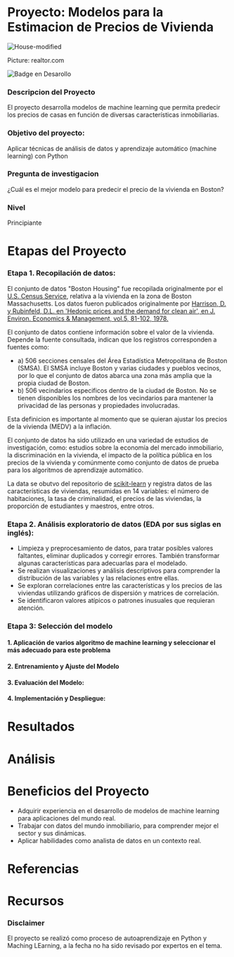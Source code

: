 # Proyecto: Modelos para la Estimacion de Precios de Vivienda  

![House-modified](https://github.com/EvelynOr/Python/assets/82233779/504439eb-fbab-49a9-a799-20f339d1652c)

Picture: realtor.com

![Badge en Desarollo](https://img.shields.io/badge/STATUS-EN%20DESAROLLO-green)


### Descripcion del Proyecto
El proyecto desarrolla modelos de machine learning que permita predecir los precios de casas en función de diversas características inmobiliarias. 


### Objetivo del proyecto: 
Aplicar técnicas de análisis de datos y aprendizaje automático (machine learning) con Python


### Pregunta de investigacion
¿Cuál es el mejor modelo para predecir el precio de la vivienda en Boston?

### Nivel
Principiante

# Etapas del Proyecto

### Etapa 1. Recopilación de datos:
El conjunto de datos "Boston Housing" fue recopilada originalmente por el [U.S. Census Service](https://www.cs.toronto.edu/~delve/data/boston/bostonDetail.html), relativa a la vivienda en la zona de Boston Massachusetts. Los datos fueron publicados originalmente por [Harrison, D. y Rubinfeld, D.L. en 'Hedonic prices and the demand for clean air', en J. Environ. Economics & Management, vol.5, 81-102, 1978.](https://www.researchgate.net/profile/Daniel-Rubinfeld/publication/4974606_Hedonic_housing_prices_and_the_demand_for_clean_air/links/5c38ce85458515a4c71e3a64/Hedonic-housing-prices-and-the-demand-for-clean-air.pdf ) 

El conjunto de datos contiene información sobre el valor de la vivienda. Depende la fuente consultada, indican que los registros corresponden a fuentes como: 
+ a) 506 secciones censales del Área Estadística Metropolitana de Boston (SMSA). El SMSA incluye Boston y varias ciudades y pueblos vecinos, por lo que el conjunto de datos abarca una zona más amplia que la propia ciudad de Boston.
+ b) 506 vecindarios especificos dentro de la ciudad de Boston. No se tienen disponibles los nombres de los vecindarios para mantener la privacidad de las personas y propiedades involucradas. 

Esta definicion es importante al momento que se quieran ajustar los precios de la vivienda (MEDV) a la inflación.

El conjunto de datos ha sido utilizado en una variedad de estudios de investigación, como: estudios sobre la economía del mercado inmobiliario, la discriminación en la vivienda, el impacto de la política pública en los precios de la vivienda y comúnmente como conjunto de datos de prueba para los algoritmos de aprendizaje automático.

La data se obutvo del repositorio de [scikit-learn](https://github.com/scikit-learn/scikit-learn/blob/main/sklearn/datasets/data/boston_house_prices.csv) y registra datos de las características de viviendas, resumidas en 14 variables: el número de habitaciones, la tasa de criminalidad, el precios de las viviendas, la proporción de estudiantes y maestros, entre otros.


### Etapa 2. Análisis exploratorio de datos (EDA por sus siglas en inglés):
+ Limpieza y preprocesamiento de datos, para tratar posibles valores faltantes, eliminar duplicados y corregir errores. También transformar algunas características para adecuarlas para el modelado.
+ Se realizan visualizaciones y análisis descriptivos para comprender la distribución de las variables y las relaciones entre ellas.
+ Se exploran correlaciones entre las características y los precios de las viviendas utilizando gráficos de dispersión y matrices de correlación.
+ Se identificaron valores atípicos o patrones inusuales que requieran atención.


### Etapa 3: Selección del modelo

#### 1. Aplicación de varios algoritmo de machine learning y seleccionar el más adecuado para este problema  

#### 2. Entrenamiento y Ajuste del Modelo

#### 3. Evaluación del Modelo: 

#### 4. Implementación y Despliegue: 

# Resultados

# Análisis 

# Beneficios del Proyecto
+ Adquirir experiencia en el desarrollo de modelos de machine learning para aplicaciones del mundo real.
+ Trabajar con datos del mundo inmobiliario, para comprender mejor el sector y sus dinámicas.
+ Aplicar habilidades como analista de datos en un contexto real.
  
# Referencias 

# Recursos

### Disclaimer 

El proyecto se realizó como proceso de autoaprendizaje en Python y Maching LEarning, a la fecha no ha sido revisado por expertos en el tema.
